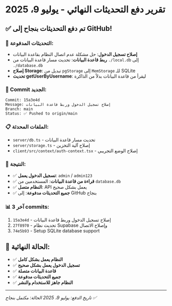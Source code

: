 # تقرير دفع التحديثات النهائي - يوليو 9، 2025

## ✅ تم دفع التحديثات بنجاح إلى GitHub!

### 🔧 التحديثات المدفوعة:
- **إصلاح تسجيل الدخول**: حل مشكلة عدم اتصال النظام بقاعدة البيانات
- **ربط قاعدة البيانات**: تحديث مسار قاعدة البيانات من `./local.db` إلى `./database.db`
- **إصلاح Storage**: تبديل من `pgStorage` إلى `MemStorage` للـ SQLite
- **تحديث getUserByUsername**: ليقرأ من قاعدة البيانات بدلاً من الذاكرة

### 🔄 Commit الجديد:
```
Commit: 15a3e4d
Message: إصلاح تسجيل الدخول وربط قاعدة البيانات
Branch: main
Status: ✅ Pushed to origin/main
```

### 📋 الملفات المحدثة:
- `server/db.ts` - تحديث مسار قاعدة البيانات
- `server/storage.ts` - إصلاح آلية التخزين
- `client/src/context/auth-context.tsx` - إصلاح الوضع التجريبي

### 🎯 النتيجة:
- ✅ **تسجيل الدخول يعمل**: `admin` / `admin123`
- ✅ **قراءة من قاعدة البيانات**: المستخدمين من `database.db`
- ✅ **النظام متصل**: API يعمل بشكل صحيح
- ✅ **جميع التحديثات مدفوعة**: إلى GitHub بنجاح

### 📊 آخر 3 commits:
1. `15a3e4d` - إصلاح تسجيل الدخول وربط قاعدة البيانات
2. `27f8970` - تحديث نظام Supabase وإصلاح الاتصال
3. `74e5b93` - Setup SQLite database support

## 🚀 الحالة النهائية:
- ✅ **النظام يعمل بشكل كامل**
- ✅ **تسجيل الدخول يعمل بشكل صحيح**
- ✅ **قاعدة البيانات متصلة**
- ✅ **جميع التحديثات مدفوعة**
- ✅ **النظام جاهز للاستخدام والنشر**

---
*تاريخ الدفع: يوليو 9، 2025*
*الحالة: مكتمل بنجاح ✅*
